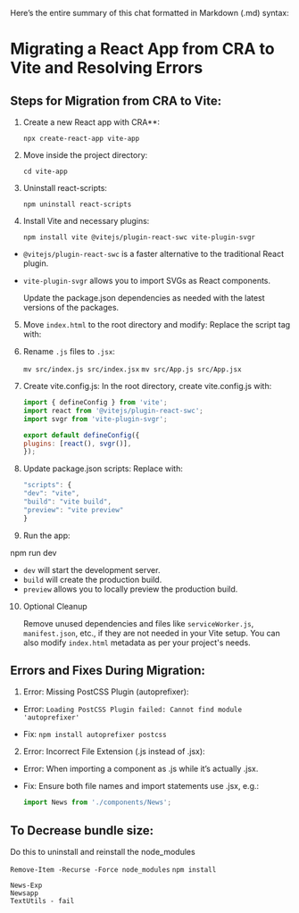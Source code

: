 Here’s the entire summary of this chat formatted in Markdown (.md) syntax:

# Migrating a React App from CRA to Vite and Resolving Errors

## Steps for Migration from CRA to Vite:

1. Create a new React app with CRA**:

    `npx create-react-app vite-app`

2. Move inside the project directory:

    `cd vite-app`

3. Uninstall react-scripts:

    `npm uninstall react-scripts`

4. Install Vite and necessary plugins:

    `npm install vite @vitejs/plugin-react-swc vite-plugin-svgr`

- `@vitejs/plugin-react-swc` is a faster alternative to the traditional React plugin.

- `vite-plugin-svgr` allows you to import SVGs as React components.

    Update the package.json dependencies as needed with the latest versions of the packages.

5. Move `index.html` to the root directory and modify: Replace the script tag with:

<script type="module" src="/src/index.jsx"></script>

6. Rename `.js` files to `.jsx`:

    `mv src/index.js src/index.jsx`
    `mv src/App.js src/App.jsx`


7. Create vite.config.js: In the root directory, create vite.config.js with:

    ```javascript
    import { defineConfig } from 'vite';
    import react from '@vitejs/plugin-react-swc';
    import svgr from 'vite-plugin-svgr';

    export default defineConfig({
    plugins: [react(), svgr()],
    });
    ```

8. Update package.json scripts: Replace with:

    ```javascript
    "scripts": {
    "dev": "vite",
    "build": "vite build",
    "preview": "vite preview"
    } 
    ```

9. Run the app:

npm run dev

- `dev` will start the development server.
- `build` will create the production build.
- `preview` allows you to locally preview the production build.

10. Optional Cleanup

    Remove unused dependencies and files like `serviceWorker.js`, `manifest.json`, etc., if they are not needed in your Vite setup. You can also modify `index.html` metadata as per your project's needs.



## Errors and Fixes During Migration:

1. Error: Missing PostCSS Plugin (autoprefixer):

- Error: `Loading PostCSS Plugin failed: Cannot find module 'autoprefixer'`

- Fix: `npm install autoprefixer postcss`

2. Error: Incorrect File Extension (.js instead of .jsx):

- Error: When importing a component as .js while it’s actually .jsx.

- Fix: Ensure both file names and import statements use .jsx, e.g.:

    ```javascript
    import News from './components/News';
    ```

## To Decrease bundle size: 

Do this to uninstall and reinstall the node_modules

`Remove-Item -Recurse -Force node_modules`
`npm install`


    News-Exp
    Newsapp
    TextUtils - fail


<!-- To add evironment variables -->

<!-- 
    const apiUrl = import.meta.env.VITE_API_URL; // Optional
    const apiKey = import.meta.env.VITE_API_KEY; // Necessary if your API requires a key

    const fetchData = async () => {
    const response = await fetch(`${apiUrl}/endpoint?api_key=${apiKey}`);
    const data = await response.json();
    console.log(data);
    };
 -->

 <!-- At the time of environment variable -->
 <!-- We install of  npm install vite-plugin-node-polyfills -->
 <!-- change vite.config -->
 <!-- env.varible method is different -->
 <!-- Also need to install prop-types -->

 <!-- using default props as default parameters -->